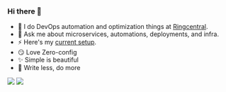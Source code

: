 ### Hi there 👋

- 🔭 I do DevOps automation and optimization things at [Ringcentral](https://github.com/ringcentral).
- 💬 Ask me about microservices, automations, deployments, and infra.
- ⚡ Here's my [current setup](https://github.com/hariom282538/hariom282538/blob/main/setup.png).
- 😏 Love Zero-config
- ✨ Simple is beautiful
- 🦥 Write less, do more


<img src="https://github-readme-stats.vercel.app/api?username=hariom282538&count_private=true&show_icons=true&include_all_commits=true" /> 

<img src="https://github-readme-stats.vercel.app/api/top-langs/?username=hariom282538" />

